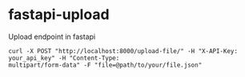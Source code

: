 # fastapi-upload
Upload endpoint in fastapi


```
curl -X POST "http://localhost:8000/upload-file/" -H "X-API-Key: your_api_key" -H "Content-Type: 
multipart/form-data" -F "file=@path/to/your/file.json"
```
